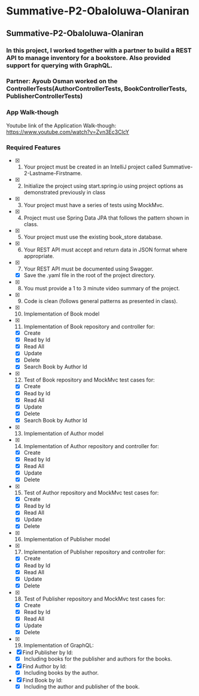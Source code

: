 # Summative-P2-Obaloluwa-Olaniran

## Summative-P2-Obaloluwa-Olaniran

### In this project, I worked together with a partner to build a REST API to manage inventory for a bookstore. Also provided support for querying with GraphQL.

### Partner: Ayoub Osman worked on the ControllerTests(AuthorControllerTests, BookControllerTests, PublisherControllerTests)
### App Walk-though

Youtube link of the Application Walk-though: https://www.youtube.com/watch?v=Zvn3Ec3ClcY

### Required Features

- [x] 1. Your project must be created in an IntelliJ project called Summative-2-Lastname-Firstname.
- [x] 2. Initialize the project using start.spring.io using project options as demonstrated previously in class
- [x] 3. Your project must have a series of tests using MockMvc.
- [x] 4. Project must use Spring Data JPA that follows the pattern shown in class.
- [x] 5. Your project must use the existing book_store database.
- [x] 6. Your REST API must accept and return data in JSON format where appropriate.
- [x] 7. Your REST API must be documented using Swagger.
  - [x] Save the .yaml file in the root of the project directory.
- [x] 8. You must provide a 1 to 3 minute video summary of the project.
- [x] 9. Code is clean (follows general patterns as presented in class).
- [x] 10. Implementation of Book model
- [x] 11. Implementation of Book repository and controller for:
   - [x] Create
   - [x] Read by Id
   - [x] Read All
   - [x] Update
   - [x] Delete
   - [x] Search Book by Author Id
- [x] 12. Test of Book repository and MockMvc test cases for:
   - [x] Create
   - [x] Read by Id
   - [x] Read All
   - [x] Update
   - [x] Delete
   - [x] Search Book by Author Id
  
 - [x] 13. Implementation of Author model
- [x] 14. Implementation of Author repository and controller for:
   - [x] Create
   - [x] Read by Id
   - [x] Read All
   - [x] Update
   - [x] Delete
- [x] 15. Test of Author repository and MockMvc test cases for:
   - [x] Create
   - [x] Read by Id
   - [x] Read All
   - [x] Update
   - [x] Delete

 - [x] 16. Implementation of Publisher model
- [x] 17. Implementation of Publisher repository and controller for:
   - [x] Create
   - [x] Read by Id
   - [x] Read All
   - [x] Update
   - [x] Delete
- [x] 18. Test of Publisher repository and MockMvc test cases for:
   - [x] Create
   - [x] Read by Id
   - [x] Read All
   - [x] Update
   - [x] Delete
   
 - [x] 19. Implementation of GraphQL: 
 - [x] Find Publisher by Id:
    - [x] Including books for the publisher and authors for the books.
 - [x] Find Author by Id:
     - [x] Including books by the author.
 - [x] Find Book by Id:
    - [x] Including the author and publisher of the book.
